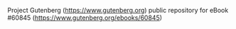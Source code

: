 Project Gutenberg (https://www.gutenberg.org) public repository for eBook #60845 (https://www.gutenberg.org/ebooks/60845)
